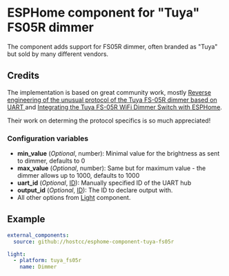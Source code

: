 # ESPHome component for "Tuya" FS05R dimmer

The component adds support for FS05R dimmer, often branded as "Tuya" but sold
by many different vendors.

## Credits

The implementation is based on great community work, mostly [Reverse engineering of the unusual protocol of the Tuya FS-05R dimmer based on UART ](https://www.elektroda.com/rtvforum/topic4039890.html) and [Integrating the Tuya FS-05R WiFi Dimmer Switch with ESPHome](https://nils.schimmelmann.us/2025-01-11-integrating-tuya-fs-05r-wifi-dimmer-switch-esphome/).

Their work on determing the protocol specifics is so much appreciated!

### Configuration variables

* **min_value** (*Optional*, number): Minimal value for the brightness as sent to dimmer, defaults to 0
* **max_value** (*Optional*, number): Same but for maximum value - the dimmer allows up to 1000, defaults to 1000
* **uart_id** (*Optional*, [ID](https://esphome.io/guides/configuration-types#config-id)): Manually specified ID of the UART hub
* **output_id** (*Optional*, [ID](https://esphome.io/guides/configuration-types#config-id)): The ID to declare output with.
* All other options from [Light](https://esphome.io/components/light/) component.

## Example

```yaml
external_components:
  source: github://hostcc/esphome-component-tuya-fs05r

light:
  - platform: tuya_fs05r
    name: Dimmer
```
